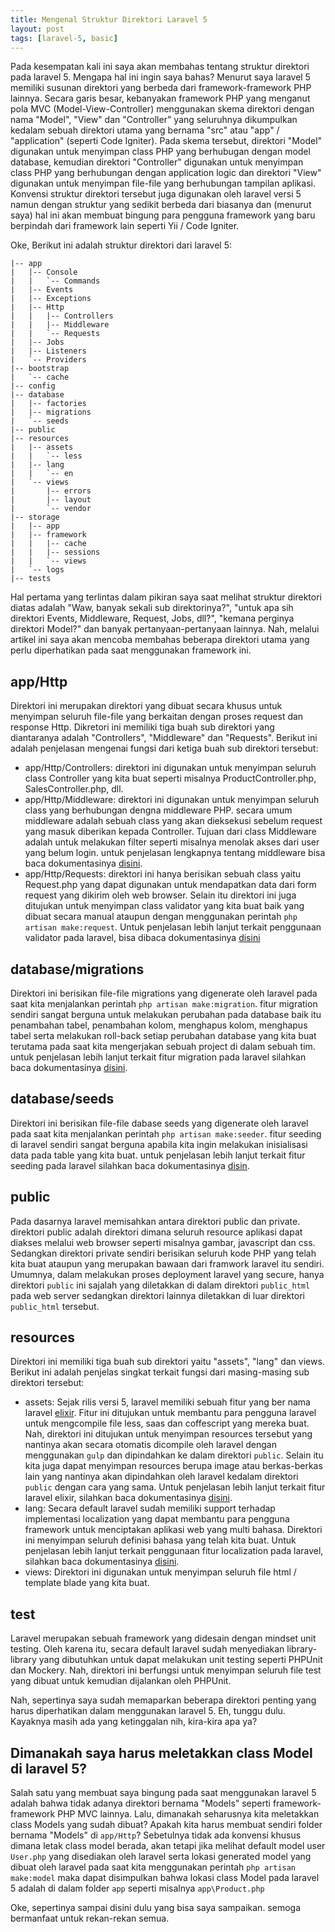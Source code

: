 ```yaml
---
title: Mengenal Struktur Direktori Laravel 5
layout: post
tags: [laravel-5, basic]
---
```


Pada kesempatan kali ini saya akan membahas tentang struktur direktori pada laravel 5. Mengapa hal ini ingin saya bahas? Menurut saya laravel 5 memiliki susunan direktori yang berbeda dari framework-framework PHP lainnya. Secara garis besar, kebanyakan framework PHP yang menganut pola MVC (Model-View-Controller) menggunakan skema direktori dengan nama "Model", "View" dan "Controller" yang seluruhnya dikumpulkan kedalam sebuah direktori utama yang bernama "src" atau "app" / "application" (seperti Code Igniter). Pada skema tersebut, direktori "Model" digunakan untuk menyimpan class PHP yang berhubugan dengan model database, kemudian direktori "Controller" digunakan untuk menyimpan class PHP yang berhubungan dengan application logic dan direktori "View" digunakan untuk menyimpan file-file yang berhubungan tampilan aplikasi. Konvensi struktur direktori tersebut juga digunakan oleh laravel versi 5 namun dengan struktur yang sedikit berbeda dari biasanya dan (menurut saya) hal ini akan membuat bingung para pengguna framework yang baru berpindah dari framework lain seperti Yii / Code Igniter.

Oke, Berikut ini adalah struktur direktori dari laravel 5:

	|-- app
	|   |-- Console
	|   |   `-- Commands
	|   |-- Events
	|   |-- Exceptions
	|   |-- Http
	|   |   |-- Controllers
	|   |   |-- Middleware
	|   |   `-- Requests
	|   |-- Jobs
	|   |-- Listeners
	|   `-- Providers
	|-- bootstrap
	|   `-- cache
	|-- config
	|-- database
	|   |-- factories
	|   |-- migrations
	|   `-- seeds
	|-- public
	|-- resources
	|   |-- assets
	|   |   `-- less
	|   |-- lang
	|   |   `-- en
	|   `-- views
	|       |-- errors
	|       |-- layout
	|       `-- vendor
	|-- storage
	|   |-- app
	|   |-- framework
	|   |   |-- cache
	|   |   |-- sessions
	|   |   `-- views
	|   `-- logs
	|-- tests

Hal pertama yang terlintas dalam pikiran saya saat melihat struktur direktori diatas adalah "Waw, banyak sekali sub direktorinya?", "untuk apa sih direktori Events, Middleware, Request, Jobs, dll?", "kemana perginya direktori Model?" dan banyak pertanyaan-pertanyaan lainnya. Nah, melalui artikel ini saya akan mencoba membahas beberapa direktori utama yang perlu diperhatikan pada saat menggunakan framework ini.

## app/Http

Direktori ini merupakan direktori yang dibuat secara khusus untuk menyimpan seluruh file-file yang berkaitan dengan proses request dan response Http. Dikretori ini memiliki tiga buah sub direktori yang diantaranya adalah "Controllers", "Middleware" dan "Requests". Berikut ini adalah penjelasan mengenai fungsi dari ketiga buah sub direktori tersebut:

* app/Http/Controllers: direktori ini digunakan untuk menyimpan seluruh class Controller yang kita buat seperti misalnya ProductController.php, SalesController.php, dll.
* app/Http/Middleware: direktori ini digunakan untuk menyimpan seluruh class yang berhubungan dengna middleware PHP. secara umum middleware adalah sebuah class yang akan dieksekusi sebelum request yang masuk diberikan kepada Controller. Tujuan dari class Middleware adalah untuk melakukan filter seperti misalnya menolak akses dari user yang belum login. untuk penjelasan lengkapnya tentang middleware bisa baca dokumentasinya [disini](http://laravel.com/docs/5.1/middleware).
* app/Http/Requests: direktori ini hanya berisikan sebuah class yaitu Request.php yang dapat digunakan untuk mendapatkan data dari form request yang dikirim oleh web browser. Selain itu direktori ini juga ditujukan untuk menyimpan class validator yang kita buat baik yang dibuat secara manual ataupun dengan menggunakan perintah `php artisan make:request`. Untuk penjelasan lebih lanjut terkait penggunaan validator pada laravel, bisa dibaca dokumentasinya [disini](http://laravel.com/docs/5.1/validation)

## database/migrations

Direktori ini berisikan file-file migrations yang digenerate oleh laravel pada saat kita menjalankan perintah `php artisan make:migration`. fitur migration sendiri sangat berguna untuk melakukan perubahan pada database baik itu penambahan tabel, penambahan kolom, menghapus kolom, menghapus tabel serta melakukan roll-back setiap perubahan database yang kita buat terutama pada saat kita mengerjakan sebuah project di dalam sebuah tim. untuk penjelasan lebih lanjut terkait fitur migration pada laravel silahkan baca dokumentasinya [disini](http://laravel.com/docs/5.1/migrations).

## database/seeds

Direktori ini berisikan file-file dabase seeds yang digenerate oleh laravel pada saat kita menjalankan perintah `php artisan make:seeder`. fitur seeding di laravel sendiri sangat berguna apabila kita ingin melakukan inisialisasi data pada table yang kita buat. untuk penjelasan lebih lanjut terkait fitur seeding pada laravel silahkan baca dokumentasinya [disin](http://laravel.com/docs/5.1/seeding).

## public

Pada dasarnya laravel memisahkan antara direktori public dan private. direktori public adalah direktori dimana seluruh resource aplikasi dapat diakses melalui web browser seperti misalnya gambar, javascript dan css. Sedangkan direktori private sendiri berisikan seluruh kode PHP yang telah kita buat ataupun yang merupakan bawaan dari framwork laravel itu sendiri. Umumnya, dalam melakukan proses deployment laravel yang secure, hanya direktori `public` ini sajalah yang diletakkan di dalam direktori `public_html` pada web server sedangkan direktori lainnya diletakkan di luar direktori `public_html` tersebut.

## resources

Direktori ini memiliki tiga buah sub direktori yaitu "assets", "lang" dan views. Berikut ini adalah penjelas singkat terkait fungsi dari masing-masing sub direktori tersebut:

* assets: Sejak rilis versi 5, laravel memiliki sebuah fitur yang ber nama laravel [elixir](http://laravel.com/docs/5.1/elixir). Fitur ini ditujukan untuk membantu para pengguna laravel untuk mengcompile file less, saas dan coffescript yang mereka buat. Nah, direktori ini ditujukan untuk menyimpan resources tersebut yang nantinya akan secara otomatis dicompile oleh laravel dengan menggunakan `gulp` dan dipindahkan ke dalam direktori `public`. Selain itu kita juga dapat menyimpan resources berupa image atau berkas-berkas lain yang nantinya akan dipindahkan oleh laravel kedalam direktori `public` dengan cara yang sama. Untuk penjelasan lebih lanjut terkait fitur laravel elixir, silahkan baca dokumentasinya [disini](http://laravel.com/docs/5.1/elixir).
* lang: Secara default laravel sudah memiliki support terhadap implementasi localization yang dapat membantu para pengguna framework untuk menciptakan aplikasi web yang multi bahasa. Direktori ini menyimpan seluruh definisi bahasa yang telah kita buat. Untuk penjelasan lebih lanjut terkait penggunaan fitur localization pada laravel, silahkan baca dokumentasinya [disini](http://laravel.com/docs/5.1/localization).
* views: Direktori ini digunakan untuk menyimpan seluruh file html / template blade yang kita buat.

## test

Laravel merupakan sebuah framework yang didesain dengan mindset unit testing. Oleh karena itu, secara default laravel sudah menyediakan library-library yang dibutuhkan untuk dapat melakukan unit testing seperti PHPUnit dan Mockery. Nah, direktori ini berfungsi untuk menyimpan seluruh file test yang dibuat untuk kemudian dijalankan oleh PHPUnit.

Nah, sepertinya saya sudah memaparkan beberapa direktori penting yang harus diperhatikan dalam menggunakan laravel 5. Eh, tunggu dulu. Kayaknya masih ada yang ketinggalan nih, kira-kira apa ya?

## Dimanakah saya harus meletakkan class Model di laravel 5?

Salah satu yang membuat saya bingung pada saat menggunakan laravel 5 adalah bahwa tidak adanya direktori bernama "Models" seperti framework-framework PHP MVC lainnya. Lalu, dimanakah seharusnya kita meletakkan class Models yang sudah dibuat? Apakah kita harus membuat sendiri folder bernama "Models" di `app/Http`? Sebetulnya tidak ada konvensi khusus dimana letak class model berada, akan tetapi jika melihat default model user `User.php` yang disediakan oleh laravel serta lokasi generated model yang dibuat oleh laravel pada saat kita menggunakan perintah `php artisan make:model` maka dapat disimpulkan bahwa lokasi class Model pada laravel 5 adalah di dalam folder `app` seperti misalnya `app\Product.php`

Oke, sepertinya sampai disini dulu yang bisa saya sampaikan. semoga bermanfaat untuk rekan-rekan semua.
